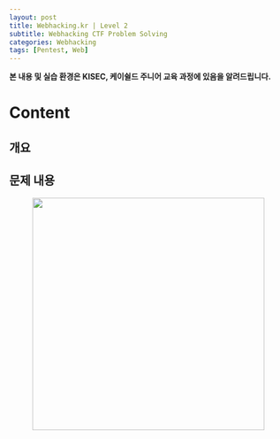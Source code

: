 ```yaml
---
layout: post
title: Webhacking.kr | Level 2
subtitle: Webhacking CTF Problem Solving
categories: Webhacking
tags: [Pentest, Web]
---
```


**본 내용 및 실습 환경은 KISEC, 케이쉴드 주니어 교육 과정에 있음을 알려드립니다.**

# Content
## 개요
###
## 문제 내용

<p align="center">
<img src ="" width = 420>
</p>

